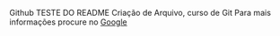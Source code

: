 Github
TESTE DO README
Criação de Arquivo, curso de Git
Para mais informações procure no [Google](https:/ggole.com)
